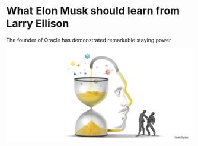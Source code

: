 # What Elon Musk should learn from Larry Ellison

The founder of Oracle has demonstrated remarkable staying power

![image-20250201211046995](./assets/image-20250201211046995.png)